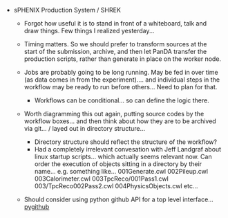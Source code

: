 - sPHENIX Production System / SHREK
	- Forgot how useful it is to stand in front of a whiteboard, talk and draw things.  Few things I realized yesterday...
	- Timing matters.  So we should prefer to transform sources at the start of the submission, archive, and then let PanDA transfer the production scripts, rather than generate in place on the worker node.
	- Jobs are probably going to be long running.  May be fed in over time (as data comes in from the experiment).... and individual steps in the workflow may be ready to run before others... Need to plan for that.
		- Workflows can be conditional... so can define the logic there.
	- Worth diagramming this out again, putting source codes by the workflow boxes... and then think about how they are to be archived via git... / layed out in directory structure...
		- Directory structure should reflect the structure of the workflow?
		- Had a completely irrelevant convesation with Jeff Landgraf about linux startup scripts... which actually seems relevant now.  Can order the execution of objects sitting in a directory by their name... e.g. 	something like...
			001Generate.cwl
			002Pileup.cwl
			003Calorimeter.cwl
			003TpcReco/001Pass1.cwl
			003/TpcReco002Pass2.cwl
			004PhysicsObjects.cwl 
			etc...
			
	- Should consider using python github API for a top level interface... [pygithub](https://pygithub.readthedocs.io/en/latest/examples.html)
